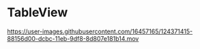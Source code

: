 # TableView
https://user-images.githubusercontent.com/16457165/124371415-88156d00-dcbc-11eb-9df8-8d807e181b14.mov
